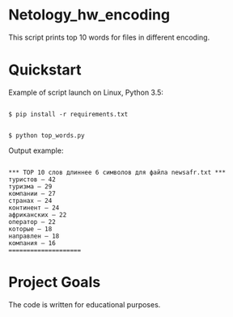 # Netology_hw_encoding

This script prints top 10 words for files in different encoding.

# Quickstart

Example of script launch on Linux, Python 3.5:

```#!bash

$ pip install -r requirements.txt

```

```#!bash

$ python top_words.py

```

Output example:

```#!bash

*** ТОР 10 слов длиннее 6 символов для файла newsafr.txt ***
туристов — 42
туризма — 29
компании — 27
странах — 24
континент — 24
африканских — 22
оператор — 22
которые — 18
направлен — 18
компания — 16
====================
```

# Project Goals

The code is written for educational purposes.
